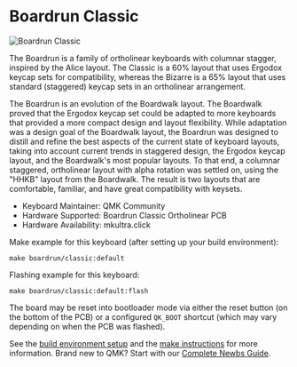 # Boardrun Classic

![Boardrun Classic](https://i.imgur.com/Efo0ItKl.jpg)

The Boardrun is a family of ortholinear keyboards with columnar stagger, inspired by the Alice layout. The Classic is a 60% layout that uses Ergodox keycap sets for compatibility, whereas the Bizarre is a 65% layout that uses standard (staggered) keycap sets in an ortholinear arrangement.

The Boardrun is an evolution of the Boardwalk layout. The Boardwalk proved that the Ergodox keycap set could be adapted to more keyboards that provided a more compact design and layout flexibility. While adaptation was a design goal of the Boardwalk layout, the Boardrun was designed to distill and refine the best aspects of the current state of keyboard layouts, taking into account current trends in staggered design, the Ergodox keycap layout, and the Boardwalk's most popular layouts. To that end, a columnar staggered, ortholinear layout with alpha rotation was settled on, using the "HHKB" layout from the Boardwalk. The result is two layouts that are comfortable, familiar, and have great compatibility with keysets.

-   Keyboard Maintainer: QMK Community
-   Hardware Supported: Boardrun Classic Ortholinear PCB
-   Hardware Availability: mkultra.click

Make example for this keyboard (after setting up your build environment):

    make boardrun/classic:default

Flashing example for this keyboard:
    
    make boardrun/classic:default:flash

The board may be reset into bootloader mode via either the reset button (on the bottom of the PCB) or a configured `QK_BOOT` shortcut (which may vary depending on when the PCB was flashed).

See the [build environment setup](https://docs.qmk.fm/#/getting_started_build_tools) and the [make instructions](https://docs.qmk.fm/#/getting_started_make_guide) for more information. Brand new to QMK? Start with our [Complete Newbs Guide](https://docs.qmk.fm/#/newbs).
